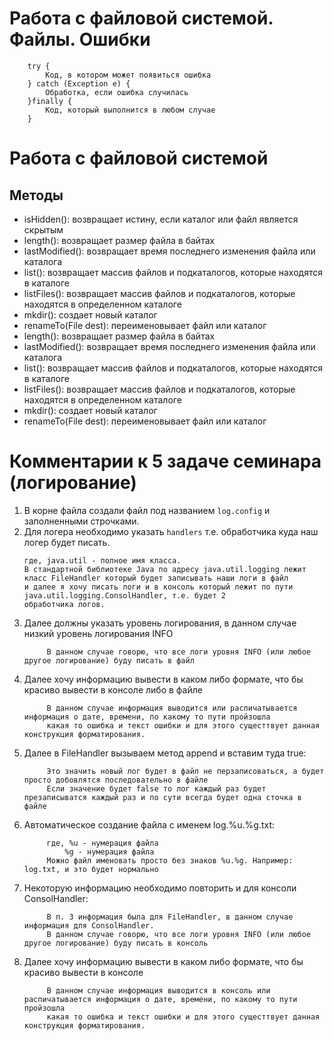 # Работа с файловой системой. Файлы. Ошибки
```
    try {
        Код, в котором может появиться ошибка
    } catch (Exception e) {
        Обработка, если ошибка случилась
    }finally {
        Код, который выполнится в любом случае
    }
```
# Работа с файловой системой
## Методы

* isHidden(): возвращает истину, если каталог или файл является скрытым
* length(): возвращает размер файла в байтах
* lastModified(): возвращает время последнего изменения файла или каталога
* list(): возвращает массив файлов и подкаталогов, которые находятся в каталоге
* listFiles(): возвращает массив файлов и подкаталогов, которые находятся в определенном каталоге
* mkdir(): создает новый каталог
* renameTo(File dest): переименовывает файл или каталог
* length(): возвращает размер файла в байтах
* lastModified(): возвращает время последнего изменения файла или каталога
* list(): возвращает массив файлов и подкаталогов, которые находятся в каталоге
* listFiles(): возвращает массив файлов и подкаталогов, которые находятся в определенном каталоге
* mkdir(): создает новый каталог
* renameTo(File dest): переименовывает файл или каталог

# Комментарии к 5 задаче семинара (логирование)
1. В корне файла создали файл под названием ``` log.config ``` и заполненными строчками.
2. Для логера необходимо указать ``` handlers ``` т.е. обработчика куда наш логер будет писать.
    ``` handlers = java.util.logging.FileHandler, java.util.logging.ConsolHandler 
    где, java.util - полное имя класса.
    В стандартной библиотеке Java по адресу java.util.logging лежит класс FileHandler который будет записывать наши логи в файл
    и далее я хочу писать логи и в консоль который лежит по пути java.util.logging.ConsolHandler, т.е. будет 2 
    обработчика логов.
    ```
3. Далее должны указать уровень логирования, в данном случае низкий уровень логирования INFO
   ``` java.util.logging.FileHandler.level = INFO 
        В данном случае говорю, что все логи уровня INFO (или любое другое логирование) буду писать в файл
    ```
4. Далее хочу информацию вывести в каком либо формате, что бы красиво вывести в консоле либо в файле
   ```java.util.logging.FileHandler.formatter = java.util.logging.SimpleFormatter 
        В данном случае информация выводится или распичатывается информация о дате, времени, по какому то пути пройзошла 
        какая то ошибка и текст ошибки и для этого сущесттвует данная конструкция форматирования.
    ```
5. Далее в FileHandler вызываем метод append и вставим туда true:
   ``` java.util.logging.FileHandler.append = true 
        Это значить новый лог будет в файл не перзаписоваться, а будет просто добовлятся последовательно в файле
        Если значение будет false то лог каждый раз будет презаписыватся каждый раз и по сути всегда будет одна сточка в файле 
   ```
6. Автоматическое создание файла с именем log.%u.%g.txt:
   ``` java.util.logging.FileHandler.pattern = log.%u.%g.txt 
        где, %u - нумерация файла
            %g - нумерация файла
        Можно файл именовать просто без знаков %u.%g. Например: log.txt, и это будет нормально
    ```
7. Некоторую информацию необходимо повторить и для консоли ConsolHandler:
   ``` java.util.logging.ConsolHandler.level = INFO 
        В п. 3 информация была для FileHandler, в данном случае информация для ConsolHandler.
        В данном случае говорю, что все логи уровня INFO (или любое другое логирование) буду писать в консоль
    ```
8. Далее хочу информацию вывести в каком либо формате, что бы красиво вывести в консоле
   ```java.util.logging.ConsolHandler.formatted = java.util.logging.SimpleFormatter 
        В данном случае информация выводится в консоль или распичатывается информация о дате, времени, по какому то пути пройзошла 
        какая то ошибка и текст ошибки и для этого сущесттвует данная конструкция форматирования.
    ```
    


